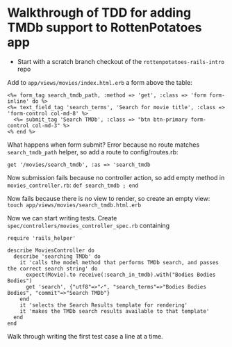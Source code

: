 # Walkthrough of TDD for adding TMDb support to RottenPotatoes app


* Start with a scratch branch checkout of the
`rottenpotatoes-rails-intro` repo

Add to `app/views/movies/index.html.erb` a form above the table:

```
<%= form_tag search_tmdb_path, :method => 'get', :class => 'form form-inline' do %>
<%= text_field_tag 'search_terms', 'Search for movie title', :class => 'form-control col-md-8' %>
  <%= submit_tag 'Search TMDb', :class => "btn btn-primary form-control col-md-3" %>
<% end %>
```

What happens when form submit?  Error because no route matches
`search_tmdb_path` helper, so add a route to config/routes.rb:

  `get '/movies/search_tmdb', :as => 'search_tmdb`

Now submission fails because no controller action, so add empty method
in `movies_controller.rb`: `def search_tmdb ; end`

Now fails because there is no view to render, so create an empty view:
`touch app/views/movies/search_tmdb.html.erb`

Now we can start writing tests.  Create
`spec/controllers/movies_controller_spec.rb` containing

```
require 'rails_helper'

describe MoviesController do
  describe 'searching TMDb' do
    it 'calls the model method that performs TMDb search, and passes the correct search string' do
      expect(Movie).to receive(:search_in_tmdb).with("Bodies Bodies Bodies")
      get 'search', {"utf8"=>"✓", "search_terms"=>"Bodies Bodies Bodies", "commit"=>"Search TMDb"}
    end
    it 'selects the Search Results template for rendering'
    it 'makes the TMDb search results available to that template'
  end
end
```

Walk through writing the first test case a line at a time.
